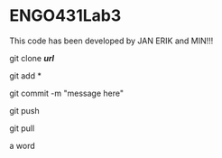 # ENGO431Lab3
This code has been developed by JAN ERIK and MIN!!!

git clone ___url___

git add *

git commit -m "message here"

git push

git pull

a word
